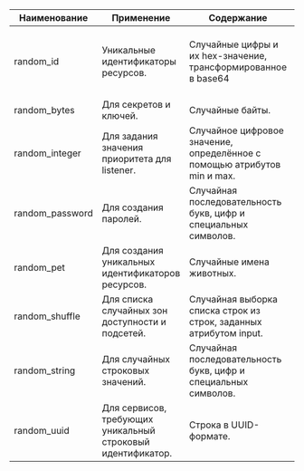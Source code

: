 | Наименование    | Применение | Содержание | Пример |                
|-----------------|----------|----------|----------|
| random_id       | Уникальные идентификаторы ресурсов. | Случайные цифры и их hex-значение, трансформированное в base64 | "b64_std" = "ciNq9AnC8c8="<br>"b64_url" = "ciNq9AnC8c8"<br>"byte_length" = 8<br>"dec" = "8224534940876992975"<br>"hex" = "72236af409c2f1cf"<br>"id" = "ciNq9AnC8c8" |
| random_bytes    | Для секретов и ключей.   | Случайные байты.   | "0xfe3a7b1d8c29f0643a5e97136bdc7b9a"    |
| random_integer  | Для задания значения приоритета для listener.   | Случайное цифровое значение, определённое с помощью атрибутов min и max.   | 12345   |
| random_password | Для создания паролей.   | Случайная последовательность букв, цифр и специальных символов.   | "ib}oQ8:r[UbaTzS9"    |
| random_pet      | Для создания уникальных идентификаторов ресурсов.   | Случайные имена животных.	  | "curious-koala"    |
| random_shuffle  | Для списка случайных зон доступности и подсетей.   | Случайная выборка списка строк из строк, заданных атрибутом input.   | ["ru-central1-b", "ru-central1-d"]   |
| random_string   | Для случайных строковых значений.  | Случайная последовательность букв, цифр и специальных символов.   | "K8s#2jP!L"   |
| random_uuid     | Для сервисов, требующих уникальный строковый идентификатор.   | Строка в UUID-формате.   | "aabbccdd-eeff-0011-2233-445566778899"    |
